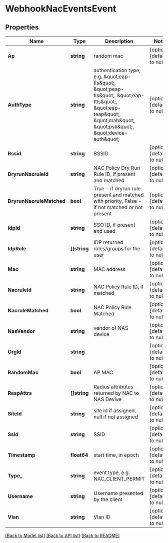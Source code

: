 # WebhookNacEventsEvent

## Properties
Name | Type | Description | Notes
------------ | ------------- | ------------- | -------------
**Ap** | **string** | random mac | [optional] [default to null]
**AuthType** | **string** | authentication type, e.g. \&quot;eap-tls\&quot;, \&quot;peap-tls\&quot;, \&quot;eap-ttls\&quot;, \&quot;eap-teap\&quot;, \&quot;mab\&quot;, \&quot;psk\&quot;, \&quot;device-auth\&quot; | [optional] [default to null]
**Bssid** | **string** | BSSID | [optional] [default to null]
**DryrunNacruleId** | **string** | NAC Policy Dry Run Rule ID, if present and matched | [optional] [default to null]
**DryrunNacruleMatched** | **bool** | True - if dryrun rule present and matched with priority, False - if not matched or not present | [optional] [default to null]
**IdpId** | **string** | SSO ID, if present and used | [optional] [default to null]
**IdpRole** | **[]string** | IDP returned roles/groups for the user | [optional] [default to null]
**Mac** | **string** | MAC address | [optional] [default to null]
**NacruleId** | **string** | NAC Policy Rule ID, if matched | [optional] [default to null]
**NacruleMatched** | **bool** | NAC Policy Rule Matched | [optional] [default to null]
**NasVendor** | **string** | vendor of NAS device | [optional] [default to null]
**OrgId** | **string** |  | [optional] [default to null]
**RandomMac** | **bool** | AP MAC | [optional] [default to null]
**RespAttrs** | **[]string** | Radius attributes returned by NAC to NAS Devive | [optional] [default to null]
**SiteId** | **string** | site id if assigned, null if not assigned | [optional] [default to null]
**Ssid** | **string** | SSID | [optional] [default to null]
**Timestamp** | **float64** | start time, in epoch | [optional] [default to null]
**Type_** | **string** | event type, e.g. NAC_CLIENT_PERMIT | [optional] [default to null]
**Username** | **string** | Username presented by the client | [optional] [default to null]
**Vlan** | **string** | Vlan ID | [optional] [default to null]

[[Back to Model list]](../README.md#documentation-for-models) [[Back to API list]](../README.md#documentation-for-api-endpoints) [[Back to README]](../README.md)

